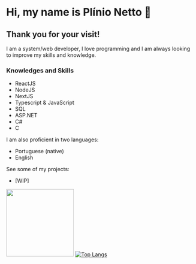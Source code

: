 
# Hi, my name is Plínio Netto :wave:  

## Thank you for your visit!  

I am a system/web developer, I love programming and I am always looking to improve my skills and knowledge.

### Knowledges and Skills
+ ReactJS
+ NodeJS
+ NextJS
+ Typescript & JavaScript
+ SQL
+ ASP.NET
+ C#
+ C

I am also proficient in two languages:
+ Portuguese (native)
+ English

See some of my projects:
+ [WIP]

<img height="180em" src="https://github-readme-stats.vercel.app/api?username=PSONetto&show_icons=true&hide_border=true&&count_private=true&include_all_commits=true" /> [![Top Langs](https://github-readme-stats.vercel.app/api/top-langs/?username=PSONettoa&layout=compact)](https://github.com/anuraghazra/github-readme-stats&count_private=true)  
